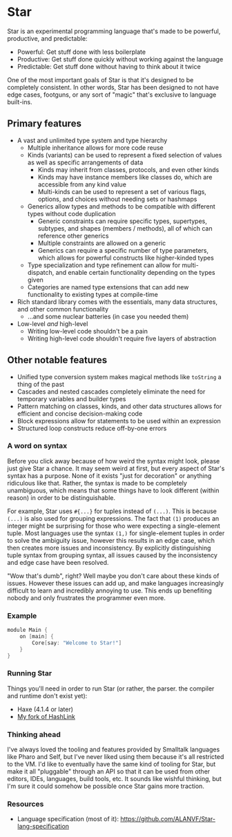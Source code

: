 # Star

Star is an experimental programming language that's made to be powerful, productive, and predictable:
- Powerful: Get stuff done with less boilerplate
- Productive: Get stuff done quickly without working against the language
- Predictable: Get stuff done without having to think about it twice

One of the most important goals of Star is that it's designed to be completely consistent. In other words, Star has been designed to not have edge cases, footguns, or any sort of "magic" that's exclusive to language built-ins.


## Primary features

- A vast and unlimited type system and type hierarchy
	- Multiple inheritance allows for more code reuse
	- Kinds (variants) can be used to represent a fixed selection of values as well as specific arrangements of data
		- Kinds may inherit from classes, protocols, and even other kinds
		- Kinds may have instance members like classes do, which are accessible from any kind value
		- Multi-kinds can be used to represent a set of various flags, options, and choices without needing sets or hashmaps
	- Generics allow types and methods to be compatible with different types without code duplication
		- Generic constraints can require specific types, supertypes, subtypes, and shapes (members / methods), all of which can reference other generics
		- Multiple constraints are allowed on a generic
		- Generics can require a specific number of type parameters, which allows for powerful constructs like higher-kinded types
	- Type specialization and type refinement can allow for multi-dispatch, and enable certain functionality depending on the types given
	- Categories are named type extensions that can add new functionality to existing types at compile-time
- Rich standard library comes with the essentials, many data structures, and other common functionality
	- ...and some nuclear batteries (in case you needed them)
- Low-level *and* high-level
	- Writing low-level code shouldn't be a pain
	- Writing high-level code shouldn't require five layers of abstraction


## Other notable features

- Unified type conversion system makes magical methods like `toString` a thing of the past
- Cascades and nested cascades completely eliminate the need for temporary variables and builder types
- Pattern matching on classes, kinds, and other data structures allows for efficient and concise decision-making code
- Block expressions allow for statements to be used within an expression
- Structured loop constructs reduce off-by-one errors


### A word on syntax

Before you click away because of how weird the syntax might look, please just give Star a chance. It may seem weird at first,
but every aspect of Star's syntax has a purpose. None of it exists "just for decoration" or anything ridiculous like that.
Rather, the syntax is made to be completely unambiguous, which means that some things have to look different (within reason)
in order to be distinguishable.

For example, Star uses `#{...}` for tuples instead of `(...)`. This is because `(...)` is also used for grouping expressions.
The fact that `(1)` produces an integer might be surprising for those who were expecting a single-element tuple.
Most languages use the syntax `(1,)` for single-element tuples in order to solve the ambiguity issue, however this results in
an edge case, which then creates more issues and inconsistency. By explicitly distinguishing tuple syntax from grouping syntax,
all issues caused by the inconsistency and edge case have been resolved.

"Wow that's dumb", right? Well maybe you don't care about these kinds of issues. However these issues can add up, and make
languages increasingly difficult to learn and incredibly annoying to use. This ends up benefiting nobody and only frustrates
the programmer even more.


### Example


```swift
module Main {
	on [main] {
		Core[say: "Welcome to Star!"]
	}
}
```


### Running Star

Things you'll need in order to run Star (or rather, the parser. the compiler and runtime don't exist yet):
- Haxe (4.1.4 or later)
- [My fork of HashLink](https://github.com/ALANVF/hashlink/tree/star)


### Thinking ahead

I've always loved the tooling and features provided by Smalltalk languages like Pharo and Self, but I've never liked using them
because it's all restricted to the VM. I'd like to eventually have the same kind of tooling for Star, but make it all "pluggable"
through an API so that it can be used from other editors, IDEs, languages, build tools, etc. It sounds like wishful thinking, but I'm
sure it could somehow be possible once Star gains more traction.


### Resources

- Language specification (most of it): https://github.com/ALANVF/Star-lang-specification
